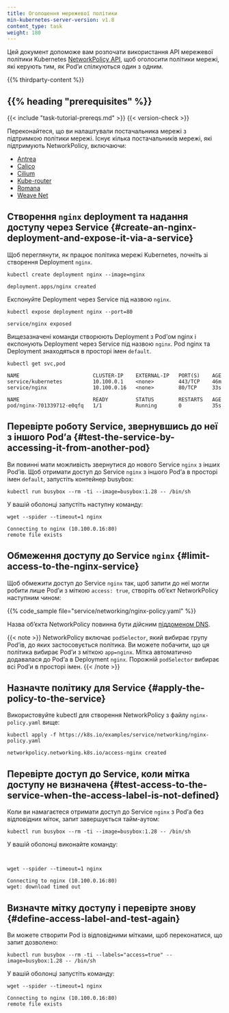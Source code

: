 ```yaml
---
title: Оголошення мережевої політики
min-kubernetes-server-version: v1.8
content_type: task
weight: 180
---
```


<!-- overview -->

Цей документ допоможе вам розпочати використання API мережевої політики Kubernetes [NetworkPolicy API](/uk/docs/concepts/services-networking/network-policies/), щоб оголосити політики мережі, які керують тим, як Podʼи спілкуються один з одним.

{{% thirdparty-content %}}

## {{% heading "prerequisites" %}}

{{< include "task-tutorial-prereqs.md" >}} {{< version-check >}}

Переконайтеся, що ви налаштували постачальника мережі з підтримкою політики мережі. Існує кілька постачальників мережі, які підтримують NetworkPolicy, включаючи:

* [Antrea](/uk/docs/tasks/administer-cluster/network-policy-provider/antrea-network-policy/)
* [Calico](/uk/docs/tasks/administer-cluster/network-policy-provider/calico-network-policy/)
* [Cilium](/uk/docs/tasks/administer-cluster/network-policy-provider/cilium-network-policy/)
* [Kube-router](/uk/docs/tasks/administer-cluster/network-policy-provider/kube-router-network-policy/)
* [Romana](/uk/docs/tasks/administer-cluster/network-policy-provider/romana-network-policy/)
* [Weave Net](/uk/docs/tasks/administer-cluster/network-policy-provider/weave-network-policy/)

<!-- steps -->

## Створення `nginx` deployment та надання доступу через Service {#create-an-nginx-deployment-and-expose-it-via-a-service}

Щоб переглянути, як працює політика мережі Kubernetes, почніть зі створення Deployment `nginx`.

```console
kubectl create deployment nginx --image=nginx
```

```none
deployment.apps/nginx created
```

Експонуйте Deployment через Service під назвою `nginx`.

```console
kubectl expose deployment nginx --port=80
```

```none
service/nginx exposed
```

Вищезазначені команди створюють Deployment з Podʼом nginx і експонують Deployment через Service під назвою `nginx`. Pod nginx та Deployment знаходяться в просторі імен `default`.

```console
kubectl get svc,pod
```

```none
NAME                        CLUSTER-IP    EXTERNAL-IP   PORT(S)    AGE
service/kubernetes          10.100.0.1    <none>        443/TCP    46m
service/nginx               10.100.0.16   <none>        80/TCP     33s

NAME                        READY         STATUS        RESTARTS   AGE
pod/nginx-701339712-e0qfq   1/1           Running       0          35s
```

## Перевірте роботу Service, звернувшись до неї з іншого Podʼа {#test-the-service-by-accessing-it-from-another-pod}

Ви повинні мати можливість звернутися до нового Service `nginx` з інших Podʼів. Щоб отримати доступ до Service `nginx` з іншого Podʼа в просторі імен `default`, запустіть контейнер busybox:

```console
kubectl run busybox --rm -ti --image=busybox:1.28 -- /bin/sh
```

У вашій оболонці запустіть наступну команду:

```shell
wget --spider --timeout=1 nginx
```

```none
Connecting to nginx (10.100.0.16:80)
remote file exists
```

## Обмеження доступу до Service `nginx` {#limit-access-to-the-nginx-service}

Щоб обмежити доступ до Service `nginx` так, щоб запити до неї могли робити лише Podʼи з міткою `access: true`, створіть обʼєкт NetworkPolicy наступним чином:

{{% code_sample file="service/networking/nginx-policy.yaml" %}}

Назва обʼєкта NetworkPolicy повинна бути дійсним [піддоменом DNS](/uk/docs/concepts/overview/working-with-objects/names#dns-subdomain-names).

{{< note >}}
NetworkPolicy включає `podSelector`, який вибирає групу Podʼів, до яких застосовується політика. Ви можете побачити, що ця політика вибирає Podʼи з міткою `app=nginx`. Мітка автоматично додавалася до Podʼа в Deployment `nginx`. Порожній `podSelector` вибирає всі Podʼи в просторі імен.
{{< /note >}}

## Назначте політику для Service {#apply-the-policy-to-the-service}

Використовуйте kubectl для створення NetworkPolicy з файлу `nginx-policy.yaml` вище:

```console
kubectl apply -f https://k8s.io/examples/service/networking/nginx-policy.yaml
```

```none
networkpolicy.networking.k8s.io/access-nginx created
```

## Перевірте доступ до Service, коли мітка доступу не визначена {#test-access-to-the-service-when-the-access-label-is-not-defined}

Коли ви намагаєтеся отримати доступ до Service `nginx` з Podʼа без відповідних міток, запит завершується тайм-аутом:

```console
kubectl run busybox --rm -ti --image=busybox:1.28 -- /bin/sh
```

У вашій оболонці виконайте команду:

```shell


wget --spider --timeout=1 nginx
```

```none
Connecting to nginx (10.100.0.16:80)
wget: download timed out
```

## Визначте мітку доступу і перевірте знову {#define-access-label-and-test-again}

Ви можете створити Pod із відповідними мітками, щоб переконатися, що запит дозволено:

```console
kubectl run busybox --rm -ti --labels="access=true" --image=busybox:1.28 -- /bin/sh
```

У вашій оболонці запустіть команду:

```shell
wget --spider --timeout=1 nginx
```

```none
Connecting to nginx (10.100.0.16:80)
remote file exists
```
